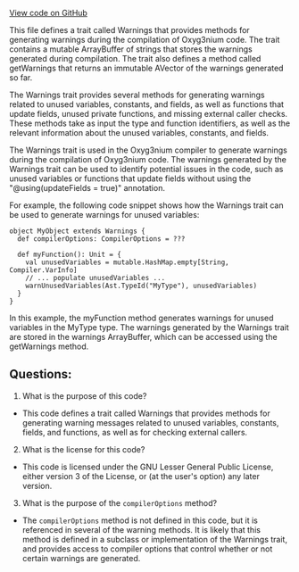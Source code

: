 [View code on GitHub](https://github.com/alephium/alephium/ralph/src/main/scala/org/alephium/ralph/Warnings.scala)

This file defines a trait called Warnings that provides methods for generating warnings during the compilation of Oxyg3nium code. The trait contains a mutable ArrayBuffer of strings that stores the warnings generated during compilation. The trait also defines a method called getWarnings that returns an immutable AVector of the warnings generated so far.

The Warnings trait provides several methods for generating warnings related to unused variables, constants, and fields, as well as functions that update fields, unused private functions, and missing external caller checks. These methods take as input the type and function identifiers, as well as the relevant information about the unused variables, constants, and fields.

The Warnings trait is used in the Oxyg3nium compiler to generate warnings during the compilation of Oxyg3nium code. The warnings generated by the Warnings trait can be used to identify potential issues in the code, such as unused variables or functions that update fields without using the "@using(updateFields = true)" annotation.

For example, the following code snippet shows how the Warnings trait can be used to generate warnings for unused variables:

```
object MyObject extends Warnings {
  def compilerOptions: CompilerOptions = ???

  def myFunction(): Unit = {
    val unusedVariables = mutable.HashMap.empty[String, Compiler.VarInfo]
    // ... populate unusedVariables ...
    warnUnusedVariables(Ast.TypeId("MyType"), unusedVariables)
  }
}
```

In this example, the myFunction method generates warnings for unused variables in the MyType type. The warnings generated by the Warnings trait are stored in the warnings ArrayBuffer, which can be accessed using the getWarnings method.
## Questions: 
 1. What is the purpose of this code?
- This code defines a trait called Warnings that provides methods for generating warning messages related to unused variables, constants, fields, and functions, as well as for checking external callers.

2. What is the license for this code?
- This code is licensed under the GNU Lesser General Public License, either version 3 of the License, or (at the user's option) any later version.

3. What is the purpose of the `compilerOptions` method?
- The `compilerOptions` method is not defined in this code, but it is referenced in several of the warning methods. It is likely that this method is defined in a subclass or implementation of the Warnings trait, and provides access to compiler options that control whether or not certain warnings are generated.